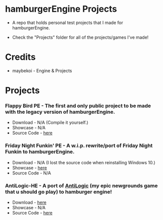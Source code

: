 # hamburgerEngine Projects

* A repo that holds personal test projects that I made for hamburgerEngine.

* Check the "Projects" folder for all of the projects/games I've made!

# Credits

* maybekoi - Engine & Projects


# Projects

### Flappy Bird PE - The first and only public project to be made with the legacy version of hamburgerEngine.

* Download - N/A (Compile it yourself.)
* Showcase - N/A
* Source Code - [here](https://github.com/PhloxEngine/hamburgerEngine-Projects/tree/main/FlappyBirdPE)

### Friday Night Funkin' PE - A w.i.p. rewrite/port of Friday Night Funkin to hamburgerEngine.

* Download - N/A (I lost the source code when reinstalling Windows 10.)
* Showcase - [here](https://x.com/yophlox/status/1873740467822899378)
* Source Code - N/A

### AntiLogic-HE - A port of [AntiLogic](https://www.newgrounds.com/portal/view/969215) (my epic newgrounds game that u should go play) to hamburger engine!

* Download - [here](https://github.com/maybekoi/AntiLogic-Git/releases/tag/hambur-engin-releas)
* Showcase - N/A
* Source Code - [here](https://github.com/maybekoi/AntiLogic-Git/tree/hambur-engin-releas)